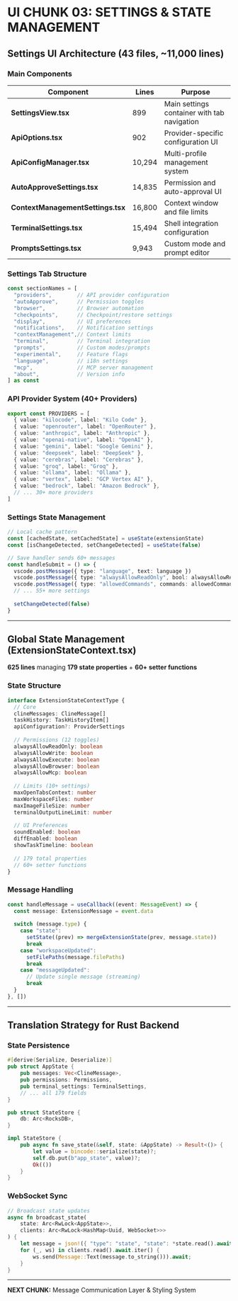 # UI CHUNK 03: SETTINGS & STATE MANAGEMENT

## Settings UI Architecture (43 files, ~11,000 lines)

### Main Components

| Component | Lines | Purpose |
|-----------|-------|---------|
| **SettingsView.tsx** | 899 | Main settings container with tab navigation |
| **ApiOptions.tsx** | 902 | Provider-specific configuration UI |
| **ApiConfigManager.tsx** | 10,294 | Multi-profile management system |
| **AutoApproveSettings.tsx** | 14,835 | Permission and auto-approval UI |
| **ContextManagementSettings.tsx** | 16,800 | Context window and file limits |
| **TerminalSettings.tsx** | 15,494 | Shell integration configuration |
| **PromptsSettings.tsx** | 9,943 | Custom mode and prompt editor |

### Settings Tab Structure

```typescript
const sectionNames = [
  "providers",        // API provider configuration
  "autoApprove",      // Permission toggles
  "browser",          // Browser automation
  "checkpoints",      // Checkpoint/restore settings
  "display",          // UI preferences
  "notifications",    // Notification settings
  "contextManagement",// Context limits
  "terminal",         // Terminal integration
  "prompts",          // Custom modes/prompts
  "experimental",     // Feature flags
  "language",         // i18n settings
  "mcp",              // MCP server management
  "about",            // Version info
] as const
```

### API Provider System (40+ Providers)

```typescript
export const PROVIDERS = [
  { value: "kilocode", label: "Kilo Code" },
  { value: "openrouter", label: "OpenRouter" },
  { value: "anthropic", label: "Anthropic" },
  { value: "openai-native", label: "OpenAI" },
  { value: "gemini", label: "Google Gemini" },
  { value: "deepseek", label: "DeepSeek" },
  { value: "cerebras", label: "Cerebras" },
  { value: "groq", label: "Groq" },
  { value: "ollama", label: "Ollama" },
  { value: "vertex", label: "GCP Vertex AI" },
  { value: "bedrock", label: "Amazon Bedrock" },
  // ... 30+ more providers
]
```

### Settings State Management

```typescript
// Local cache pattern
const [cachedState, setCachedState] = useState(extensionState)
const [isChangeDetected, setChangeDetected] = useState(false)

// Save handler sends 60+ messages
const handleSubmit = () => {
  vscode.postMessage({ type: "language", text: language })
  vscode.postMessage({ type: "alwaysAllowReadOnly", bool: alwaysAllowReadOnly })
  vscode.postMessage({ type: "allowedCommands", commands: allowedCommands })
  // ... 55+ more settings
  
  setChangeDetected(false)
}
```

---

## Global State Management (ExtensionStateContext.tsx)

**625 lines** managing **179 state properties** + **60+ setter functions**

### State Structure

```typescript
interface ExtensionStateContextType {
  // Core
  clineMessages: ClineMessage[]
  taskHistory: TaskHistoryItem[]
  apiConfiguration?: ProviderSettings
  
  // Permissions (12 toggles)
  alwaysAllowReadOnly: boolean
  alwaysAllowWrite: boolean
  alwaysAllowExecute: boolean
  alwaysAllowBrowser: boolean
  alwaysAllowMcp: boolean
  
  // Limits (10+ settings)
  maxOpenTabsContext: number
  maxWorkspaceFiles: number
  maxImageFileSize: number
  terminalOutputLineLimit: number
  
  // UI Preferences
  soundEnabled: boolean
  diffEnabled: boolean
  showTaskTimeline: boolean
  
  // 179 total properties
  // 60+ setter functions
}
```

### Message Handling

```typescript
const handleMessage = useCallback((event: MessageEvent) => {
  const message: ExtensionMessage = event.data
  
  switch (message.type) {
    case "state":
      setState((prev) => mergeExtensionState(prev, message.state))
      break
    case "workspaceUpdated":
      setFilePaths(message.filePaths)
      break
    case "messageUpdated":
      // Update single message (streaming)
      break
  }
}, [])
```

---

## Translation Strategy for Rust Backend

### State Persistence

```rust
#[derive(Serialize, Deserialize)]
pub struct AppState {
    pub messages: Vec<ClineMessage>,
    pub permissions: Permissions,
    pub terminal_settings: TerminalSettings,
    // ... all 179 fields
}

pub struct StateStore {
    db: Arc<RocksDB>,
}

impl StateStore {
    pub async fn save_state(&self, state: &AppState) -> Result<()> {
        let value = bincode::serialize(state)?;
        self.db.put(b"app_state", value)?;
        Ok(())
    }
}
```

### WebSocket Sync

```rust
// Broadcast state updates
async fn broadcast_state(
    state: Arc<RwLock<AppState>>,
    clients: Arc<RwLock<HashMap<Uuid, WebSocket>>>
) {
    let message = json!({ "type": "state", "state": *state.read().await });
    for (_, ws) in clients.read().await.iter() {
        ws.send(Message::Text(message.to_string())).await;
    }
}
```

---

**NEXT CHUNK:** Message Communication Layer & Styling System

